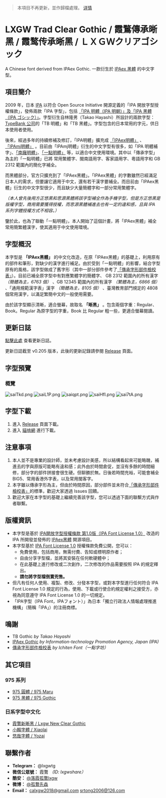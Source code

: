 > 本項目不再更新，並作歸檔處理。 [详情](https://github.com/lxgw/LxgwClearGothic/issues/12)

# LXGW Trad Clear Gothic / 霞鶩傳承晰黑 / 霞鹜传承晰黑 / ＬＸＧＷクリアゴシック
A Chinese font derived from IPAex Gothic. 一款衍生於 [IPAex 黑體](https://ipafont.ipa.go.jp/old/ipafont/download.html) 的中文字型。

## 項目簡介
2009 年，日本 [IPA](http://www.ipa.go.jp/) 以符合 Open Source Initiative 開源定義的「IPA 開放字型授權條款」，發佈兩款「IPA 字型」，包括 [「IPA 明體（IPA 明朝）」及「IPA 黑體（IPA ゴシック）」](https://ipafont.ipa.go.jp/old/ipafont/download.html)。字型衍生自林隆男（Takao Hayashi）所設計的兩款字型：[TypeBank 公司](https://www.typebank.co.jp/)的「TB 明體」和「TB 黑體」。字型包含的日本常用的字元，供日本使用者使用。

後來，經過多年的持續修補及修訂，「IPA明體」擴充成 [「IPAex明體」](https://ipafont.ipa.go.jp) 、 [「IPAmj明體」](http://mojikiban.ipa.go.jp/) 。目前由「IPAmj明體」衍生的中文字型有很多，如「IPA 明體補字」、[「南廱明體」](https://www.maoken.com/freefonts/2144.html)、[「一點明體」](https://github.com/ichitenfont/I.Ming) 等，以適合中文使用環境。其中以「傳承字型」為主的「一點明體」已將 常用繁體字、閩南語用字、客家語用字、粵語用字和 GB 2312 範圍內的簡化字補全。

而黑體部分，官方只擴充到了「IPAex黑體」。「IPAex黑體」的字數雖然已經滿足日本人的需求，但要讓它適用于中文，還有若干漢字要補全。而目前由「IPAex黑體」衍生的中文字型很少，而且缺少大量簡體字和一部分常用繁體字。

*（本人曾先後用方正悠黑和思源黑體將該字型補全作為手機字型，但是方正悠黑是版權字型，商用需要獲得授權，而思源黑體補進去也有一定的違和感，且與 IPA 系列字體授權方式不相容。）* 

鑒於此，也為了聯動「一點明體」，本人開始了這個計畫，將「IPAex黑體」補全常用簡繁體漢字，使其適用于中文使用環境。

## 字型概況
本字型是 **「IPAex黑體」** 的中文化改造，在原「IPAex黑體」的基礎上，利用原有的部件和筆形，對缺少的漢字進行補足。由於受到「一點明體」的影響，結合字型原有的風格，該字型做成了舊字形（其中一部分部件參考了[「傳承字形部件檢校表」](https://github.com/ichitenfont/inheritedglyphs)）。目前已補全原字型中有對應繁體字的簡體字、 GB 2312 範圍內的所有漢字 *（簡體為主，6763 個）* 、GB 12345 範圍內的所有漢字 *（繁體為主，6866 個）* 、「通用規範漢字表」漢字 *（簡體為主，8105 個）* 、臺灣教育部門規定的 4808 個常用漢字，以滿足繁簡中文的一般使用需要。

由於該字型顯示清晰，適合螢幕，故取名 **「晰黑」** 。包含兩個字重：Regular、Book。Regular 為原字型的字重，Book 比 Regular 粗一些，更適合螢幕閱讀。

## 更新日誌

[點擊此處](https://github.com/lxgw/LxgwClearGothic/blob/main/History.md) 查看更新日誌。

更新日誌截至 v0.205 版本，此後的更新記錄請參閱 [Release](https://github.com/lxgw/LxgwClearGothic/releases/) 頁面。

## 字型預覽
### 概覽
![saiTkd.png](https://s3.ax1x.com/2021/01/14/saiTkd.png)
![saiL1P.png](https://s3.ax1x.com/2021/01/14/saiL1P.png)
![saiqpt.png](https://s3.ax1x.com/2021/01/14/saiqpt.png)
![saiHfI.png](https://s3.ax1x.com/2021/01/14/saiHfI.png)
![sai7tA.png](https://s3.ax1x.com/2021/01/14/sai7tA.png)

## 字型下載
1. 進入 [Release](https://github.com/lxgw/LxgwClearGothic/releases/) 頁面下載。
2. 進入 [貓啃網](https://www.maoken.com/freefonts/8781.html) 進行下載。

## 注意事項
1. 本人並不是專業的設計師，並未考慮設計美感，所以結構看起來可能略醜，補進去的字與原版可能略有違和感；此外由於時間倉促，並沒有多餘的時間細修，部分字的部件拼接會很生硬。但聊勝於無。日後若時間充裕，可能會補全 BIG5、常用香港外字表，以及常用閩客字。
2. 本字雖以傳承字形為主，但由於時間原因，部分部件並未符合[「傳承字形部件檢校表」](https://github.com/ichitenfont/inheritedglyphs)的標準，歡迎大家透過 Issues 回饋。
3. 歡迎大家在本字型的基礎上繼續完善該字型，您可以透過下面的聯繫方式與作者聯繫。

## 版權資訊

- 本字型是基於 [IPA開放字型授權條款 第1.0版（IPA Font License 1.0）](https://opensource.org/licenses/IPA/) 改造的 IPA 所開發並發佈的 [IPAex黑體](https://ipafont.ipa.go.jp) 開源項目。
- 本字型基於 [IPA Font License 1.0](https://opensource.org/licenses/IPA/) 授權條款免費公開，您可以：
  - 免費使用，包括商用，無需付費、告知或標明原作者；
  - 自由分享字型檔，並將其安裝在任何軟硬體中；
  - 在此基礎上進行修改或二次創作，二次修改的作品需要按照 IPA 的規定釋出。
  - **請勿將字型檔倒賣兜售。**
- 但凡有任何人使用、複製、修改、分發本字型，或對本字型進行任何符合 IPA Font License 1.0 規定的行為，使用、下載或行使合約規定權利之接受方，亦視為同意遵守 IPA Font License 1.0 的一切規定。
- 「IPA字型（IPA Font，IPAフォント）」為日本「獨立行政法人情報處理推進機構」（簡稱「IPA」）的注冊商標。
  
## 鳴謝
- TB Gothic *by Takao Hayashi*
- [IPAex Gothic](https://ipafont.ipa.go.jp) *by Information-technology Promotion Agency, Japan (IPA)*
- [傳承字形部件檢校表](https://github.com/ichitenfont/inheritedglyphs) *by Ichiten Font（一點字坊）*

## 其它項目
### 975 系列
- [975 圓體 / 975 Maru](https://github.com/lxgw/975maru)
- [975 黑體 / 975 Gothic](https://github.com/lxgw/975gothic)
### 日系字型中文化
- [霞鶩新晰黑 / Lxgw New Clear Gothic](https://github.com/lxgw/LxgwNewClearGothic)
- [小賴字體 / Xiaolai](https://github.com/lxgw/kose-font)
- [悠哉字體 / Yozai](https://github.com/lxgw/yozai-font)

## 聯繫作者

- **Telegram：** @lxgwtg
- **微信公眾號：** 霞鶩 *（ID: lxgwshare）*
- **酷安：** [@落霞孤鶩lxgw](https://www.coolapk.com/u/633884)
- **微博：** [@孤鶩先森](https://weibo.com/6624339726)
- **Email：** calxgw2018@gmail.com srtong2006@126.com

